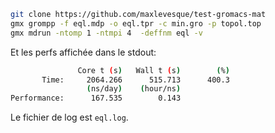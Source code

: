 ```sh
git clone https://github.com/maxlevesque/test-gromacs-mat
gmx grompp -f eql.mdp -o eql.tpr -c min.gro -p topol.top
gmx mdrun -ntomp 1 -ntmpi 4  -deffnm eql -v
```

Et les perfs affichée dans le stdout:

```sh
               Core t (s)   Wall t (s)        (%)
       Time:     2064.266      515.713      400.3
                 (ns/day)    (hour/ns)
Performance:      167.535        0.143
```

Le fichier de log est `eql.log`.
